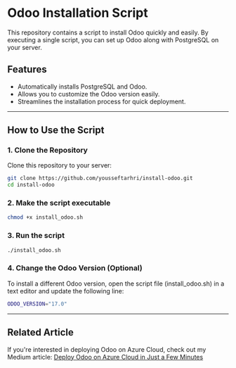 # Odoo Installation Script

This repository contains a script to install Odoo quickly and easily. By executing a single script, you can set up Odoo along with PostgreSQL on your server.

## Features
- Automatically installs PostgreSQL and Odoo.
- Allows you to customize the Odoo version easily.
- Streamlines the installation process for quick deployment.

---

## How to Use the Script

### 1. Clone the Repository  
Clone this repository to your server:
```bash
git clone https://github.com/yousseftarhri/install-odoo.git
cd install-odoo
```
### 2. Make the script executable
```bash
chmod +x install_odoo.sh
```
### 3. Run the script
```bash
./install_odoo.sh
```
### 4. Change the Odoo Version (Optional)
To install a different Odoo version, open the script file (install_odoo.sh) in a text editor and update the following line:
```bash
ODOO_VERSION="17.0"
```
---
## Related Article
If you're interested in deploying Odoo on Azure Cloud, check out my Medium article:
[Deploy Odoo on Azure Cloud in Just a Few Minutes](https://medium.com/@yousseftarhri15/cb9a9fde89a8)

